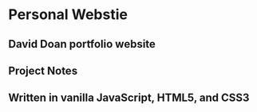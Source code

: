 # Personal Webstie
David Doan portfolio website
---
## Project Notes
Written in vanilla JavaScript, HTML5, and CSS3
---

